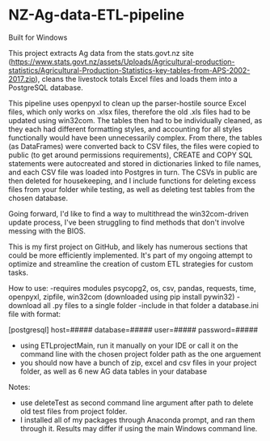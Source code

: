 # NZ-Ag-data-ETL-pipeline

Built for Windows

This project extracts Ag data from the stats.govt.nz site (https://www.stats.govt.nz/assets/Uploads/Agricultural-production-statistics/Agricultural-Production-Statistics-key-tables-from-APS-2002-2017.zip), cleans the livestock totals Excel files and loads them into a PostgreSQL database.

This pipeline uses openpyxl to clean up the parser-hostile source Excel files, which only works on .xlsx files, therefore the old .xls files had to be updated using win32com.  The tables then had to be individually cleaned, as they each had different formatting styles, and accounting for all styles functionally would have been unnecessarily complex.  From there, the tables (as DataFrames) were converted back to CSV files,  the files were copied to public (to get around permissions requirements), CREATE and COPY SQL statements were autocreated and stored in dictionaries linked to file names, and each CSV file was loaded into Postgres in turn.  The CSVs in public are then deleted for housekeeping, and I include functions for deleting excess files from your folder while testing, as well as deleting test tables from the chosen database.

Going forward, I'd like to find a way to multithread the win32com-driven update process, I've been struggling to find methods that don't involve messing with the BIOS.

This is my first project on GitHub, and likely has numerous sections that could be more efficiently implemented.  It's part of my ongoing attempt to optimize and streamline the creation of custom ETL strategies for custom tasks.

How to use:
-requires modules psycopg2, os, csv, pandas, requests, time, openpyxl, zipfile, win32com (downloaded using pip install pywin32)
-download all .py files to a single folder
-include in that folder a database.ini file with format:

[postgresql]
host=#####
database=#####
user=#####
password=#####

- using ETLprojectMain, run it manually on your IDE or call it on the command line with the chosen project folder path as the one arguement
- you should now have a bunch of zip, excel and csv files in your project folder, as well as 6 new AG data tables in your database


Notes: 

- use deleteTest as second command line argument after path to delete old test files from project folder.
- I installed all of my packages through Anaconda prompt, and ran them through it.  Results may differ if using the main Windows command line.
